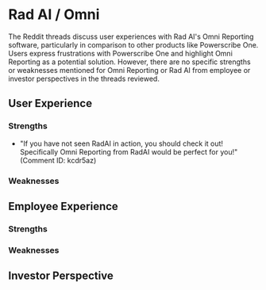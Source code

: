 

# Rad AI / Omni

The Reddit threads discuss user experiences with Rad AI's Omni Reporting software, particularly in comparison to other products like Powerscribe One. Users express frustrations with Powerscribe One and highlight Omni Reporting as a potential solution. However, there are no specific strengths or weaknesses mentioned for Omni Reporting or Rad AI from employee or investor perspectives in the threads reviewed.

## User Experience

### Strengths


- "If you have not seen RadAI in action, you should check it out! Specifically Omni Reporting from RadAI would be perfect for you!" (Comment ID: kcdr5az)




### Weaknesses




## Employee Experience

### Strengths





### Weaknesses




## Investor Perspective


